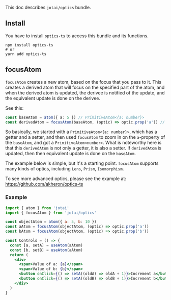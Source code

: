 This doc describes `jotai/optics` bundle.

## Install

You have to install `optics-ts` to access this bundle and its functions.

```
npm install optics-ts
# or
yarn add optics-ts
```

## focusAtom

`focusAtom` creates a new atom, based on the focus that you pass to it. This creates a derived atom that will focus on the specified part of the atom,
and when the derived atom is updated, the derivee is notified of the update, and the equivalent update is done on the derivee.

See this:

```typescript
const baseAtom = atom({ a: 5 }) // PrimitiveAtom<{a: number}>
const derivedAtom = focusAtom(baseAtom, (optic) => optic.prop('a')) // PrimitiveAtom<number>
```

So basically, we started with a `PrimitiveAtom<{a: number}>`, which has a getter and a setter, and then used `focusAtom` to zoom in on the `a`-property of
the `baseAtom`, and got a `PrimitiveAtom<number>`. What is noteworthy here is that this `derivedAtom` is not only a getter, it is also a setter. If `derivedAtom` is updated, then
then equivalent update is done on the `baseAtom`.

The example below is simple, but it's a starting point. `focusAtom` supports many kinds of optics, including `Lens`, `Prism`, `Isomorphism`.

To see more advanced optics, please see the example at: https://github.com/akheron/optics-ts

### Example

```jsx
import { atom } from 'jotai'
import { focusAtom } from 'jotai/optics'

const objectAtom = atom({ a: 5, b: 10 })
const aAtom = focusAtom(objectAtom, (optic) => optic.prop('a'))
const bAtom = focusAtom(objectAtom, (optic) => optic.prop('b'))

const Controls = () => {
  const [a, setA] = useAtom(aAtom)
  const [b, setB] = useAtom(aAtom)
  return (
    <div>
      <span>Value of a: {a}</span>
      <span>Value of b: {b}</span>
      <button onClick={() => setA((oldA) => oldA + 1)}>Increment a</button>
      <button onClick={() => setA((oldB) => oldB + 1)}>Increment b</button>
    </div>
  )
}
```
